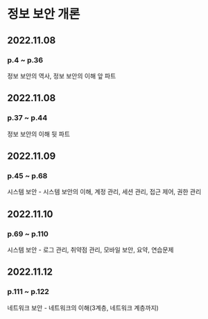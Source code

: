  #  정보 보안 개론

## 2022.11.08
### p.4 ~ p.36
정보 보안의 역사, 정보 보안의 이해 앞 파트
 
 ## 2022.11.08
 ### p.37 ~ p.44
 정보 보안의 이해 뒷 파트

 ## 2022.11.09
 ### p.45 ~ p.68
 시스템 보안 - 시스템 보안의 이해, 계정 관리, 세션 관리, 접근 제어, 권한 관리
 
 ## 2022.11.10
 ### p.69 ~ p.110
 시스템 보안 - 로그 관리, 취약점 관리, 모바일 보안, 요약, 연습문제

 ## 2022.11.12
 ### p.111 ~ p.122
 네트워크 보안 - 네트워크의 이해(3계층, 네트워크 계층까지)
